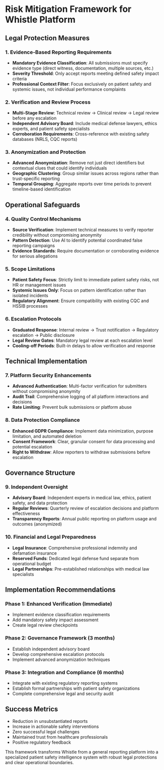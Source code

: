 # Risk Mitigation Framework for Whistle Platform

## Legal Protection Measures

### 1. Evidence-Based Reporting Requirements
- **Mandatory Evidence Classification**: All submissions must specify evidence type (direct witness, documentation, multiple sources, etc.)
- **Severity Threshold**: Only accept reports meeting defined safety impact criteria
- **Professional Context Filter**: Focus exclusively on patient safety and systemic issues, not individual performance complaints

### 2. Verification and Review Process
- **Multi-Stage Review**: Technical review → Clinical review → Legal review before any escalation
- **Independent Advisory Board**: Include medical defense lawyers, ethics experts, and patient safety specialists
- **Corroboration Requirements**: Cross-reference with existing safety databases (NRLS, CQC reports)

### 3. Anonymization and Protection
- **Advanced Anonymization**: Remove not just direct identifiers but contextual clues that could identify individuals
- **Geographic Clustering**: Group similar issues across regions rather than trust-specific reporting
- **Temporal Grouping**: Aggregate reports over time periods to prevent timeline-based identification

## Operational Safeguards

### 4. Quality Control Mechanisms
- **Source Verification**: Implement technical measures to verify reporter credibility without compromising anonymity
- **Pattern Detection**: Use AI to identify potential coordinated false reporting campaigns
- **Evidence Standards**: Require documentation or corroborating evidence for serious allegations

### 5. Scope Limitations
- **Patient Safety Focus**: Strictly limit to immediate patient safety risks, not HR or management issues
- **Systemic Issues Only**: Focus on pattern identification rather than isolated incidents
- **Regulatory Alignment**: Ensure compatibility with existing CQC and HSSIB processes

### 6. Escalation Protocols
- **Graduated Response**: Internal review → Trust notification → Regulatory escalation → Public disclosure
- **Legal Review Gates**: Mandatory legal review at each escalation level
- **Cooling-off Periods**: Built-in delays to allow verification and response

## Technical Implementation

### 7. Platform Security Enhancements
- **Advanced Authentication**: Multi-factor verification for submitters without compromising anonymity
- **Audit Trail**: Comprehensive logging of all platform interactions and decisions
- **Rate Limiting**: Prevent bulk submissions or platform abuse

### 8. Data Protection Compliance
- **Enhanced GDPR Compliance**: Implement data minimization, purpose limitation, and automated deletion
- **Consent Framework**: Clear, granular consent for data processing and potential escalation
- **Right to Withdraw**: Allow reporters to withdraw submissions before escalation

## Governance Structure

### 9. Independent Oversight
- **Advisory Board**: Independent experts in medical law, ethics, patient safety, and data protection
- **Regular Reviews**: Quarterly review of escalation decisions and platform effectiveness
- **Transparency Reports**: Annual public reporting on platform usage and outcomes (anonymized)

### 10. Financial and Legal Preparedness
- **Legal Insurance**: Comprehensive professional indemnity and defamation insurance
- **Reserved Funds**: Dedicated legal defense fund separate from operational budget
- **Legal Partnerships**: Pre-established relationships with medical law specialists

## Implementation Recommendations

### Phase 1: Enhanced Verification (Immediate)
- Implement evidence classification requirements
- Add mandatory safety impact assessment
- Create legal review checkpoints

### Phase 2: Governance Framework (3 months)
- Establish independent advisory board
- Develop comprehensive escalation protocols
- Implement advanced anonymization techniques

### Phase 3: Integration and Compliance (6 months)
- Integrate with existing regulatory reporting systems
- Establish formal partnerships with patient safety organizations
- Complete comprehensive legal and security audit

## Success Metrics
- Reduction in unsubstantiated reports
- Increase in actionable safety interventions
- Zero successful legal challenges
- Maintained trust from healthcare professionals
- Positive regulatory feedback

This framework transforms Whistle from a general reporting platform into a specialized patient safety intelligence system with robust legal protections and clear operational boundaries.